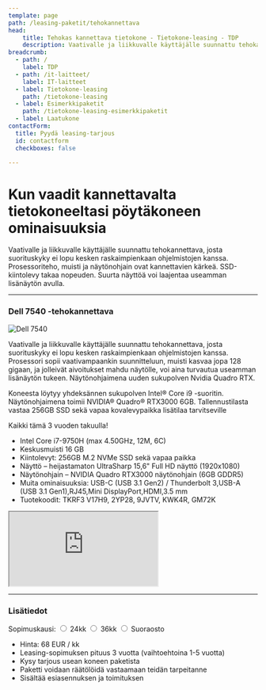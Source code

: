 ```yaml
---
template: page
path: /leasing-paketit/tehokannettava
head:
    title: Tehokas kannettava tietokone - Tietokone-leasing - TDP
    description: Vaativalle ja liikkuvalle käyttäjälle suunnattu tehokannettava, josta suorituskyky ei lopu kesken raskaimpienkaan ohjelmistojen kanssa.
breadcrumb:
  - path: /
    label: TDP
  - path: /it-laitteet/
    label: IT-laitteet
  - label: Tietokone-leasing
    path: /tietokone-leasing
  - label: Esimerkkipaketit
    path: /tietokone-leasing-esimerkkipaketit
  - label: Laatukone
contactForm:
  title: Pyydä leasing-tarjous
  id: contactform
  checkboxes: false

---
```

<script src="https://www.tdp.fi/assets/js/hinnoittelu.js"></script>
# Kun vaadit kannettavalta tietokoneeltasi pöytäkoneen ominaisuuksia

Vaativalle ja liikkuvalle käyttäjälle suunnattu tehokannettava, josta suorituskyky ei lopu kesken raskaimpienkaan ohjelmistojen kanssa. Prosessoriteho, muisti ja näytönohjain ovat kannettavien kärkeä. SSD-kiintolevy takaa nopeuden. Suurta näyttöä voi laajentaa useamman lisänäytön avulla.

----------

<div class="row">
<div class="col-12 col-lg-6">

### Dell 7540 -tehokannettava

<img src="<%- assetSrc('/img/Dell_7540.jpg') %>" alt="Dell 7540" style="max-width:300px" class="float-sm-right">

Vaativalle ja liikkuvalle käyttäjälle suunnattu tehokannettava, josta suorituskyky ei lopu kesken raskaimpienkaan ohjelmistojen kanssa. Prosessori sopii vaativampaankin suunnitteluun, muisti kasvaa jopa 128 gigaan, ja jolleivät aivoitukset mahdu näytölle, voi aina turvautua useamman lisänäytön tukeen. Näytönohjaimena uuden sukupolven Nvidia Quadro RTX.

Koneesta löytyy yhdeksännen sukupolven Intel® Core i9 -suoritin. Näytönohjaimena toimii NVIDIA® Quadro® RTX3000 6GB. Tallennustilasta vastaa 256GB SSD sekä vapaa kovalevypaikka lisätilaa tarvitseville

Kaikki tämä 3 vuoden takuulla!

* Intel Core i7-9750H (max 4.50GHz, 12M, 6C)
* Keskusmuisti 16 GB
* Kiintolevyt: 256GB M.2 NVMe SSD sekä vapaa paikka
* Näyttö – heijastamaton UltraSharp 15,6" Full HD näyttö (1920x1080)
* Näytönohjain – NVIDIA Quadro RTX3000 näytönohjain (6GB GDDR5)
* Muita ominaisuuksia: USB-C (USB 3.1 Gen2) / Thunderbolt 3,USB-A (USB 3.1 Gen1),RJ45,Mini DisplayPort,HDMI,3.5 mm
* Tuotekoodit: TKRF3 V17H9, 2YP28, 9JVTV, KWK4R, GM72K


</div>
<div class="col-12 col-lg-6">

<div class="embed-responsive embed-responsive-16by9">
<iframe src="https://www.youtube.com/embed/EqzKx4lwS4A" allowfullscreen=""></iframe>
</div>

</div>
</div>

----------

### Lisätiedot
Sopimuskausi:	 <input id="radios1" type="radio" name="radiobutton" value="0" onclick="setPrice(tehokannettava)"> 24kk <input id="radios2" type="radio" name="radiobutton" value="1" onclick="setPrice(tehokannettava)"> 36kk <input id="radios3" type="radio" name="radiobutton" value="2" onclick ="setPrice(tehokannettava)"> Suoraosto
<input id="option1" type="checkbox" checked="checked" value="0" style="display:none;">
<input id="option2" type="checkbox" name="r1" value="2" style="display:none;" />	
<input id="option3" type="checkbox" name="r1" value="2" style="display:none;" />	
* <div>Hinta: <div id="hinta" style="display:inline;">68 EUR / kk</div></div>
* Leasing-sopimuksen pituus 3 vuotta (vaihtoehtoina 1-5 vuotta)
* Kysy tarjous usean koneen paketista
* Paketti voidaan räätölöidä vastaamaan teidän tarpeitanne
* Sisältää esiasennuksen ja toimituksen



